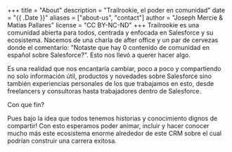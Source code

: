 +++
title = "About"
description = "Trailrookie, el poder en comunidad"
date = "{{ .Date }}"
aliases = ["about-us", "contact"]
author = "Joseph Mercie & Matias Pallares"
license = "CC BY-NC-ND"
+++
Trailrookie es una comunidad abierta para todos, centrada y enfocada en Salesforce y su ecosistema. Nacemos de una charla de after office y un par de cervezas donde el comentario: "Notaste que hay 0 contenido de comunidad en español sobre Salesforce?". Esto nos llevó a querer hacer algo.

Es una realidad que nos encantaría cambiar, poco a poco y compartiendo no solo información útil, productos y novedades sobre Salesforce sino también experiencias personales de los que trabajamos en esto, desde freelancers y consultoras hasta trabajadores dentro de Salesforce.

Con que fin?

Pues bajo la idea que todos tenemos historias y conocimiento dignos de compartir! Con esto esperamos poder animar, incluir y hacer conocer mucho más este ecosistema enorme alrededor de este CRM sobre el cual podrían construir una carrera exitosa.  
